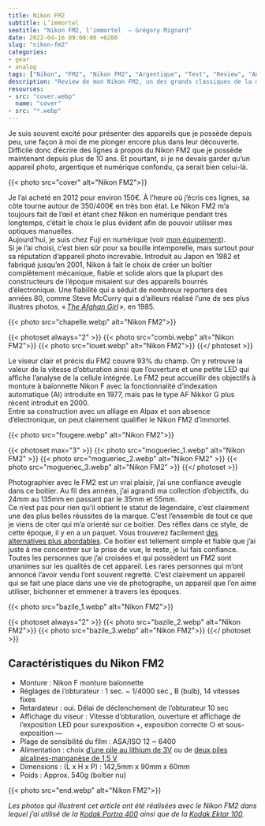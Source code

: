 ```yaml
---
title: Nikon FM2
subtitle: L’immortel
seotitle: "Nikon FM2, l’immortel  — Grégory Mignard"
date: 2022-04-16 09:00:00 +0200
slug: "nikon-fm2"
categories:
- gear
- analog
tags: ["Nikon", "FM2", "Nikon FM2", "Argentique", "Test", "Review", "Analog", "Reporter"]
description: "Review de mon Nikon FM2, un des grands classiques de la marque, utilisé par de nombreux reporters comme Steve McCurry."
resources:
- src: "cover.webp"
  name: "cover"
- src: "*.webp"
---
```


Je suis souvent excité pour présenter des appareils que je possède depuis peu, une façon à moi de me plonger encore plus dans leur découverte.  
Difficile donc d’écrire des lignes à propos du Nikon FM2 que je possède maintenant depuis plus de 10 ans. Et pourtant, si je ne devais garder qu’un appareil photo, argentique et numérique confondu, ça serait bien celui-là. 

{{< photo src="cover" alt="Nikon FM2">}}

Je l’ai acheté en 2012 pour environ 150€. À l’heure où j’écris ces lignes, sa côte tourne autour de 350/400€ en très bon état. Le Nikon FM2 m’a toujours fait de l’œil et étant chez Nikon en numérique pendant très longtemps, c’était le choix le plus évident afin de pouvoir utiliser mes optiques manuelles.  
Aujourd’hui, je suis chez Fuji en numérique (voir [mon équipement](https://gregorymignard.com/equipement/)).  
Si je l’ai choisi, c’est bien sûr pour sa bouille intemporelle, mais surtout pour sa réputation d’appareil photo increvable. Introduit au Japon en 1982 et fabriqué jusqu’en 2001, Nikon à fait le choix de créer un boîtier complètement mécanique, fiable et solide alors que la plupart des constructeurs de l’époque misaient sur des appareils bourrés d’électronique. Une fiabilité qui a séduit de nombreux reporters des années 80, comme Steve McCurry qui a d’ailleurs réalisé l’une de ses plus illustres photos, « *[The Afghan Girl](https://fr.wikipedia.org/wiki/Afghan_Girl)* », en 1985.

{{< photo src="chapelle.webp" alt="Nikon FM2">}}

{{< photoset always="2" >}}
{{< photo src="combi.webp" alt="Nikon FM2">}}
{{< photo src="louet.webp" alt="Nikon FM2">}}
{{</ photoset >}}

Le viseur clair et précis du FM2 couvre 93% du champ. On y retrouve la valeur de la vitesse d’obturation ainsi que l’ouverture et une petite LED qui affiche l’analyse de la cellule intégrée. Le FM2 peut accueillir des objectifs à monture à baïonnette Nikon F avec la fonctionnalité d’indexation automatique (AI) introduite en 1977, mais pas le type AF Nikkor G plus récent introduit en 2000.  
Entre sa construction avec un alliage en Alpax et son absence d’électronique, on peut clairement qualifier le Nikon FM2 d’immortel.

{{< photo src="fougere.webp" alt="Nikon FM2">}}

{{< photoset max="3" >}}
  {{< photo src="mogueriec_1.webp" alt="Nikon FM2" >}}
  {{< photo src="mogueriec_2.webp" alt="Nikon FM2" >}}
  {{< photo src="mogueriec_3.webp" alt="Nikon FM2" >}}
{{</ photoset >}}

Photographier avec le FM2 est un vrai plaisir, j’ai une confiance aveugle dans ce boitier. Au fil des années, j’ai agrandi ma collection d’objectifs, du 24mm au 135mm en passant par le 35mm et 55mm.  
Ce n’est pas pour rien qu’il obtient le statut de légendaire, c’est clairement une des plus belles réussites de la marque. C’est l’ensemble de tout ce que je viens de citer qui m’a orienté sur ce boitier. Des réflex dans ce style, de cette époque, il y en a un paquet. Vous trouverez facilement [des alternatives plus abordables](https://benber.fr/5-alternatives-au-nikon-fm2/). Ce boitier est tellement simple et fiable que j’ai juste à me concentrer sur la prise de vue, le reste, je lui fais confiance.  
Toutes les personnes que j’ai croisées et qui possèdent un FM2 sont unanimes sur les qualités de cet appareil. Les rares personnes qui m’ont annoncé l’avoir vendu l’ont souvent regretté. C’est clairement un appareil qui se fait une place dans une vie de photographe, un appareil que l’on aime utiliser, bichonner et emmener à travers les époques.

{{< photo src="bazile_1.webp" alt="Nikon FM2">}}

{{< photoset always="2" >}}
{{< photo src="bazile_2.webp" alt="Nikon FM2">}}
{{< photo src="bazile_3.webp" alt="Nikon FM2">}}
{{</ photoset >}}

## Caractéristiques du Nikon FM2

* Monture : Nikon F monture baïonnette
* Réglages de l’obturateur : 1 sec. ~ 1/4000 sec., B (bulb), 14 vitesses fixes
* Retardateur : oui. Délai de déclenchement de l’obturateur 10 sec
* Affichage du viseur : Vitesse d’obturation, ouverture et affichage de l’exposition LED pour surexposition +, exposition correcte ○ et sous-exposition —
* Plage de sensibilité du film : ASA/ISO 12 ~ 6400
* Alimentation : choix [d’une pile au lithium de 3V](https://www.digit-photo.com/VARTA-Pile-CR-1-3N-3Volts-rPIVACR13N.html?dpa_id=23) ou de [deux piles alcalines-manganèse de 1,5 V](https://www.digit-photo.com/VARTA-Pile-V13GA-LR44-rPIVAV13.html?dpa_id=23)
* Dimensions : (L x H x P) : 142,5mm x 90mm x 60mm
* Poids : Approx. 540g (boîtier nu)

{{< photo src="end.webp" alt="Nikon FM2">}}

*Les photos qui illustrent cet article ont été réalisées avec le Nikon FM2 dans lequel j’ai utilisé de la [Kodak Portra 400](https://www.digit-photo.com/KODAK-Portra-400-135-36-Poses-X5-rKFILM386.html?dpa_id=23) ainsi que de la [Kodak Ektar 100](https://www.digit-photo.com/KODAK-Ektar-100-Professionnel-135-36-poses-rKODAK1500277.html?dpa_id=23).*